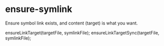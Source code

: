 # ensure-symlink

Ensure symbol link exists, and content (target) is what you want.

ensureLinkTarget(targetFile, symlinkFile);
ensureLinkTargetSync(targetFile, symlinkFile);
